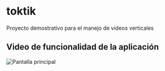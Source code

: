 # toktik

Proyecto demostrativo para el manejo de videos verticales

## Video de funcionalidad de la aplicación

![Pantalla principal](https://drive.google.com/file/d/1RoVL4DZWw8a-dDbY8WaiRy9BjC4tk26K/view?usp=sharing)
